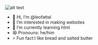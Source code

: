 ![alt text](https://encrypted-tbn0.gstatic.com/images?q=tbn:ANd9GcQLWvoJof0VQVuyensI7lm7rEaaZF2bxFU90g&s)

- 👋 Hi, I’m @leofattal
- 👀 I’m interested in making websites
- 🌱 I’m currently learning html
- 😄 Pronouns: he/him
- ⚡ Fun fact:I like bread and salted butter 

<!---
leofattal/leofattal is a ✨ special ✨ repository because its `README.md` (this file) appears on your GitHub profile.
You can click the Preview link to take a look at your changes.
--->
